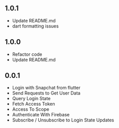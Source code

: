 ## 1.0.1

* Update README.md
* dart formatting issues

## 1.0.0

* Refactor code
* Update README.md

## 0.0.1

* Login with Snapchat from flutter
* Send Requests to Get User Data
* Query Login State
* Fetch Access Token
* Access To Scope 
* Authenticate With Firebase
* Subscribe / Unsubscribe to Login State Updates
